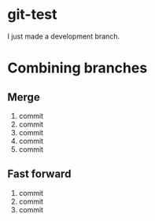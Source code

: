 # git-test

I just made a development branch.

# Combining branches

## Merge

1. commit
2. commit
3. commit
4. commit
5. commit

## Fast forward

1. commit
2. commit
3. commit
